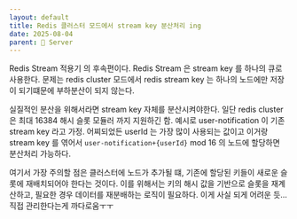 ```yaml
---
layout: default
title: Redis 클러스터 모드에서 stream key 분산처리 ing
date: 2025-08-04
parent: 📌 Server
---
```


Redis Stream 적용기 의 후속편이다. Redis Stream 은 stream key 를 하나의 큐로 사용한다. 문제는 redis cluster 모드에서 redis stream key 는 하나의 노드에만 저장이 되기떄문에 부하분산이 되지 않는다.

실질적인 분산을 위해서라면 stream key 자체를 분산시켜야한다. 일단 redis cluster 은 최대 16384 해시 슬롯 모듈러 까지 지원하긴 함. 예시로 user-notification 이 기존 stream key 라고 가정. 어찌되었든 userId 는 가장 많이 사용되는 값이고 이거랑 stream key 를 엮어서 `user-notification+{userId}` mod 16 의 노드에 할당하면 분산처리 가능하다.

여기서 가장 주의할 점은 클러스터에 노드가 추가될 떄, 기존에 할당된 키들이 새로운 슬롯에 재배치되어야 한다는 것이다. 이를 위해서는 키의 해시 값을 기반으로 슬롯을 재계산하고, 필요한 경우 데이터를 재분배하는 로직이 필요하다. 이게 사실 되게 어려운 듯... 직접 관리한다는게 까다로움ㅜㅜ